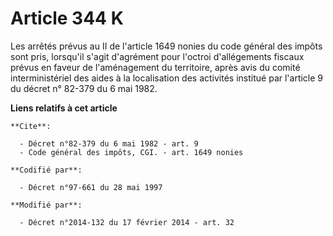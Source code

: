 # Article 344 K

Les arrêtés prévus au II de l'article 1649 nonies du code général des impôts sont pris, lorsqu'il s'agit d'agrément pour
l'octroi d'allégements fiscaux prévus en faveur de l'aménagement du territoire, après avis du comité interministériel des
aides à la localisation des activités institué par l'article 9 du décret n° 82-379 du 6 mai 1982.

**Liens relatifs à cet article**

	**Cite**:

	  - Décret n°82-379 du 6 mai 1982 - art. 9
	  - Code général des impôts, CGI. - art. 1649 nonies

	**Codifié par**:

	  - Décret n°97-661 du 28 mai 1997

	**Modifié par**:

	  - Décret n°2014-132 du 17 février 2014 - art. 32
